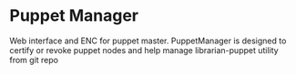 Puppet Manager
=============

Web interface and ENC for puppet master.
PuppetManager is designed to certify or revoke puppet nodes and help manage librarian-puppet utility from git repo


